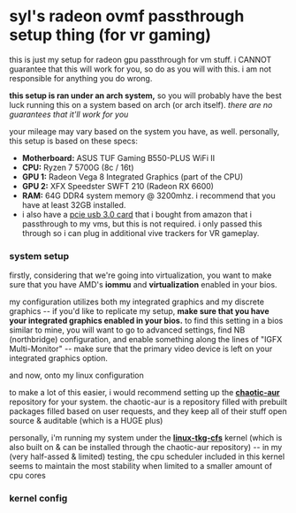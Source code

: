 # syl's radeon ovmf passthrough setup thing (for vr gaming)

this is just my setup for radeon gpu passthrough for vm stuff. i CANNOT guarantee that this will work for you, so do as you will with this. i am not responsible for anything you do wrong.

**this setup is ran under an arch system,** so you will probably have the best luck running this on a system based on arch (or arch itself). *there are no guarantees that it'll work for you*

your mileage may vary based on the system you have, as well. personally, this setup is based on these specs:
- **Motherboard:** ASUS TUF Gaming B550-PLUS WiFi II
- **CPU:** Ryzen 7 5700G (8c / 16t)
- **GPU 1:** Radeon Vega 8 Integrated Graphics (part of the CPU)
- **GPU 2:** XFX Speedster SWFT 210 (Radeon RX 6600)
- **RAM:** 64G DDR4 system memory @ 3200mhz. i recommend that you have at least 32GB installed.
- i also have a [pcie usb 3.0 card](https://www.amazon.com/FebSmart-Self-Powered-Technology-No-Additional-FS-U2-Pro/dp/B071P5C6CS/) that i bought from amazon that i passthrough to my vms, but this is not required. i only passed this through so i can plug in additional vive trackers for VR gameplay.

### system setup

firstly, considering that we're going into virtualization, you want to make sure that you have AMD's **iommu** and **virtualization** enabled in your bios.

my configuration utilizes both my integrated graphics and my discrete graphics -- if you'd like to replicate my setup, **make sure that you have your integrated graphics enabled in your bios.** to find this setting in a bios similar to mine, you will want to go to advanced settings, find NB (northbridge) configuration, and enable something along the lines of "IGFX Multi-Monitor" -- make sure that the primary video device is left on your integrated graphics option.

and now, onto my linux configuration

to make a lot of this easier, i would recommend setting up the **[chaotic-aur](https://aur.chaotic.cx/)** repository for your system. the chaotic-aur is a repository filled with prebuilt packages filled based on user requests, and they keep all of their stuff open source & auditable (which is a HUGE plus)

personally, i'm running my system under the **[linux-tkg-cfs](https://github.com/Frogging-Family/linux-tkg)** kernel (which is also built on & can be installed through the chaotic-aur repository) -- in my (very half-assed & limited) testing, the cpu scheduler included in this kernel seems to maintain the most stability when limited to a smaller amount of cpu cores

### kernel config
